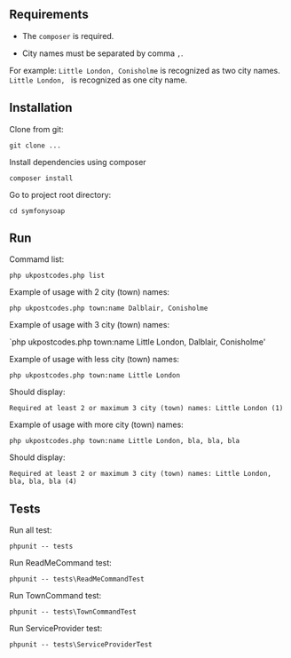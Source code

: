 ## Requirements


 - The `composer` is required.

 - City names must be separated by comma ` , `.
 
For example:
`Little London, Conisholme` is recognized as two city names.
`Little London, ` is recognized as one city name.



## Installation

Clone from git: 

`git clone ...`

Install dependencies using composer

`composer install`

Go to project root directory:

`cd symfonysoap`
  


## Run

Commamd list:

`php ukpostcodes.php list`

Example of usage with 2 city (town) names:

`php ukpostcodes.php town:name Dalblair, Conisholme`

Example of usage with 3 city (town) names:

`php ukpostcodes.php town:name Little London, Dalblair, Conisholme'

Example of usage with less city (town) names:

`php ukpostcodes.php town:name Little London`

Should display: 

`Required at least 2 or maximum 3 city (town) names: Little London (1)`

Example of usage with more city (town) names:

`php ukpostcodes.php town:name Little London, bla, bla, bla`

Should display: 

`Required at least 2 or maximum 3 city (town) names: Little London, bla, bla, bla (4)`


## Tests

Run all test:

`phpunit -- tests`

Run ReadMeCommand test:

`phpunit -- tests\ReadMeCommandTest`

Run TownCommand test:

`phpunit -- tests\TownCommandTest`

Run ServiceProvider test:

`phpunit -- tests\ServiceProviderTest`


